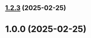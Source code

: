 ## [1.2.3](https://github.com/yaroslav-shichenko/git-extended/compare/1.0.0...1.2.3) (2025-02-25)



# 1.0.0 (2025-02-25)



